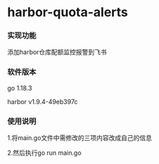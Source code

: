 # harbor-quota-alerts
### 实现功能
添加harbor仓库配额监控报警到飞书
### 软件版本
go 1.18.3

harbor v1.9.4-49eb397c
### 使用说明
1.将main.go文件中需修改的三项内容改成自己的信息

2.然后执行go run main.go
